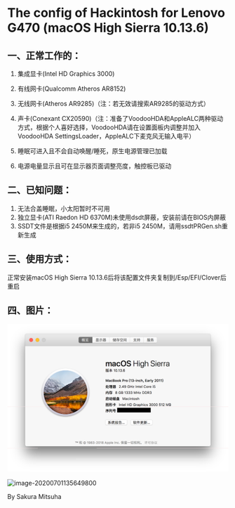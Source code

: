 # The config of Hackintosh for Lenovo G470 (macOS High Sierra 10.13.6)

## 一、正常工作的：

1. 集成显卡(Intel HD Graphics 3000)

2. 有线网卡(Qualcomm Atheros AR8152)

3. 无线网卡(Atheros AR9285)（注：若无效请搜索AR9285的驱动方式）

4. 声卡(Conexant CX20590)（注：准备了VoodooHDA和AppleALC两种驱动方式，根据个人喜好选择，VoodooHDA请在设置面板内调整并加入VoodooHDA SettingsLoader，AppleALC下麦克风无输入电平）
5. 睡眠可进入且不会自动唤醒/睡死，原生电源管理已加载
6. 电源电量显示且可在显示器页面调整亮度，触控板已驱动

## 二、已知问题：

1. 无法合盖睡眠，小太阳暂时不可用
2. 独立显卡(ATI Raedon HD 6370M)未使用dsdt屏蔽，安装前请在BIOS内屏蔽
3. SSDT文件是根据i5 2450M来生成的，若非i5 2450M，请用ssdtPRGen.sh重新生成

## 三、使用方式：

正常安装macOS High Sierra 10.13.6后将该配置文件夹复制到/Esp/EFI/Clover后重启

## 四、图片：

![image-20200701135513988](./image-20200701135513988.png)

![image-20200701135649800](./image-20200701135649800.png)



By Sakura Mitsuha